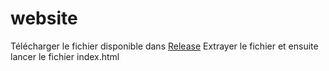 # website
Télécharger le fichier disponible dans [Release](https://github.com/jamesdu031/website/releases)
Extrayer le fichier et ensuite lancer le fichier index.html
